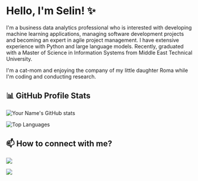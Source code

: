 # Hello, I'm Selin! ✨

I'm a business data analytics professional who is interested with developing machine learning applications, managing software development projects and becoming an expert in agile project management. 
I have extensive experience with Python and large language models. 
Recently, graduated with a Master of Science in Information Systems from Middle East Technical University. 

I'm a cat-mom and enjoying the company of my little daughter Roma while I'm coding and conducting research. 

## 📊 GitHub Profile Stats

![Your Name's GitHub stats](https://github-readme-stats.vercel.app/api?username=isdeniz&show_icons=true&theme=nightowl)

![Top Languages](https://github-readme-stats.vercel.app/api/top-langs/?username=isdeniz&layout=compact&theme=nightowl)

## 📫 How to connect with me?

<p align="left">
  <a href="https://www.linkedin.com/in/isdeniz/"><img src="https://img.shields.io/badge/-LinkedIn-0077B5?style=flat&logo=LinkedIn&logoColor=white"/></a>
</p>

<p align="left">
  <a href="https://medium.com/@isdeniz"><img src="https://img.shields.io/badge/-Medium-12100E?style=flat&amp;logo=Medium&amp;logoColor=white"/></a>
</p>
